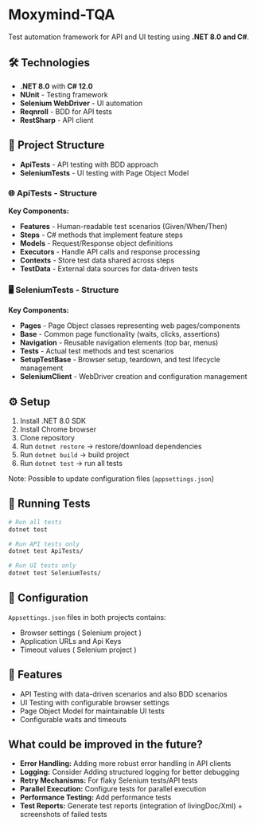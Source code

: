 # Moxymind-TQA

Test automation framework for API and UI testing using **.NET 8.0 and C#**.

## 🛠️ Technologies

- **.NET 8.0** with **C# 12.0**
- **NUnit** - Testing framework
- **Selenium WebDriver** - UI automation
- **Reqnroll** - BDD for API tests
- **RestSharp** - API client

## 📁 Project Structure

- **ApiTests** - API testing with BDD approach
- **SeleniumTests** - UI testing with Page Object Model

### 🌐 ApiTests - Structure
**Key Components:**
- **Features** - Human-readable test scenarios (Given/When/Then)
- **Steps** - C# methods that implement feature steps
- **Models** - Request/Response object definitions
- **Executors** - Handle API calls and response processing
- **Contexts** - Store test data shared across steps
- **TestData** - External data sources for data-driven tests

### 🖥️ SeleniumTests - Structure
**Key Components:**
- **Pages** - Page Object classes representing web pages/components
- **Base** - Common page functionality (waits, clicks, assertions)
- **Navigation** - Reusable navigation elements (top bar, menus)
- **Tests** - Actual test methods and test scenarios
- **SetupTestBase** - Browser setup, teardown, and test lifecycle management
- **SeleniumClient** - WebDriver creation and configuration management


## ⚙️ Setup

1. Install .NET 8.0 SDK
2. Install Chrome browser
3. Clone repository
4. Run `dotnet restore` -> restore/download dependencies
5. Run `dotnet build` -> build project
6. Run `dotnet test` -> run all tests

Note: Possible to update configuration files (`appsettings.json`)

## 🚀 Running Tests

```bash
# Run all tests
dotnet test

# Run API tests only
dotnet test ApiTests/

# Run UI tests only  
dotnet test SeleniumTests/
```

## 📝 Configuration
`Appsettings.json` files in both projects contains:
- Browser settings ( Selenium project )
- Application URLs and Api Keys
- Timeout values ( Selenium project )

## 🎯 Features
- API Testing with data-driven scenarios and also BDD scenarios
- UI Testing with configurable browser settings
- Page Object Model for maintainable UI tests
- Configurable waits and timeouts

## What could be improved in the future?
- **Error Handling:** Adding more robust error handling in API clients
- **Logging:** Consider Adding structured logging for better debugging
- **Retry Mechanisms:** For flaky Selenium tests/API tests
- **Parallel Execution:** Configure tests for parallel execution
- **Performance Testing:** Add performance tests
- **Test Reports:** Generate test reports (integration of livingDoc/Xml) + screenshots of failed tests